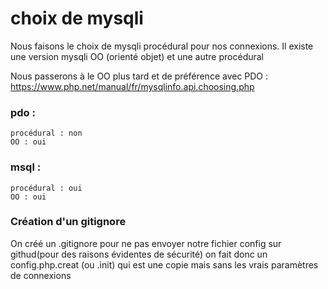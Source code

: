 # choix de mysqli

Nous faisons le choix de mysqli procédural pour nos connexions.
Il existe une version mysqli OO (orienté objet) et une autre procédural 

Nous passerons à le OO plus tard et de préférence avec PDO :
https://www.php.net/manual/fr/mysqlinfo.api.choosing.php

### pdo :
    procédural : non
    OO : oui

### msql :
    procédural : oui
    OO : oui

### Création d'un gitignore

On créé un .gitignore pour ne pas envoyer notre fichier config sur githud(pour des raisons évidentes de sécurité)
on fait donc un config.php.creat (ou .init) qui est une copie mais sans les vrais paramètres de connexions